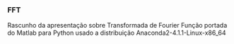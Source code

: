 ### FFT
Rascunho da apresentação sobre Transformada de Fourier
Função portada do Matlab para Python usado a distribuição Anaconda2-4.1.1-Linux-x86_64

